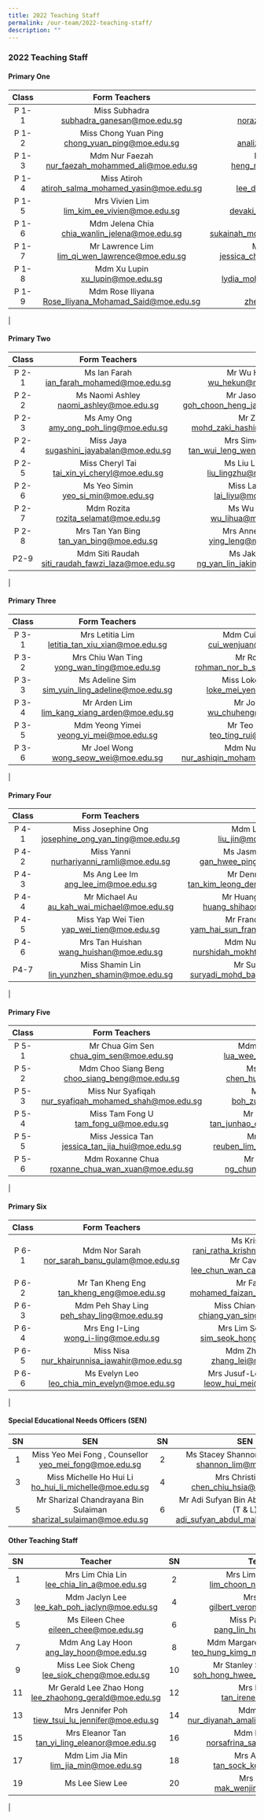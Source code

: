 ```yaml
---
title: 2022 Teaching Staff
permalink: /our-team/2022-teaching-staff/
description: ""
---
```

### 2022 Teaching Staff

#### Primary One

| Class | Form Teachers   |  |
|:---:|:---:|:---:|
| P 1-1 | Miss Subhadra <br> [subhadra_ganesan@moe.edu.sg](mailto:subhadra_ganesan@moe.edu.sg)  | Miss Norazizah <br>  [norazizah_ajis@moe.edu.sg](mailto:norazizah_ajis@moe.edu.sg)  |
| P 1-2 | Miss Chong Yuan Ping<br>  [chong_yuan_ping@moe.edu.sg](mailto:chong_yuan_ping@moe.edu.sg)  | Mdm Analiza <br>  [analiza_suboh@moe.edu.sg](mailto:analiza_suboh@moe.edu.sg)  |
| P 1-3 |   Mdm Nur Faezah <br> [nur_faezah_mohammed_ali@moe.edu.sg](mailto:nur_faezah_mohammed_ali@moe.edu.sg)  | Mdm Audrey Heng <br> [heng_ming_hwee@moe.edu.sg](mailto:heng_ming_hwee@moe.edu.sg)   |
| P 1-4 | Miss Atiroh<br>  [atiroh_salma_mohamed_yasin@moe.edu.sg](mailto:atiroh_salma_mohamed_yasin@moe.edu.sg)  | Mr Alvin Lee <br>[lee_dong_alvin@moe.edu.sg](mailto:lee_dong_alvin@moe.edu.sg)  |
| P 1-5 |   Mrs Vivien Lim <br> [lim_kim_ee_vivien@moe.edu.sg](mailto:lim_kim_ee_vivien@moe.edu.sg)  |   Miss Devaki <br> [devaki_vindinnada@moe.edu.sg](mailto:devaki_vindinnada@moe.edu.sg)  |
|  P 1-6  | Mdm Jelena Chia <br> [chia_wanlin_jelena@moe.edu.sg](mailto:chia_wanlin_jelena@moe.edu.sg)  | Ms Sukainah <br> [sukainah_mohamed_mohsen@moe.edu.sg](mailto:sukainah_mohamed_mohsen@moe.edu.sg)  |
|  P 1-7  | Mr Lawrence Lim <br> [lim_qi_wen_lawrence@moe.edu.sg](mailto:lim_qi_wen_lawrence@moe.edu.sg) | Miss Jessica Cheah <br>[jessica_cheah_jeay_sye@moe.edu.sg](mailto:jessica_cheah_jeay_sye@moe.edu.sg)   |
| P 1-8 | Mdm Xu Lupin <br> [xu_lupin@moe.edu.sg](mailto:xu_lupin@moe.edu.sg)   | Mdm Lydia <br> [lydia_mohamed_yacob@moe.edu.sg](mailto:lydia_mohamed_yacob@moe.edu.sg)  |
| P 1-9 | Mdm Rose Iliyana <br> [Rose_Iliyana_Mohamad_Said@moe.edu.sg](mailto:Rose_Iliyana_Mohamad_Said@moe.edu.sg)   |  Mdm Zheng Hui <br> [zheng_hui@moe.edu.sg](mailto:zheng_hui@moe.edu.sg)  |
|

#### Primary Two

| Class | Form Teachers  |  |
|:---:|:---:|:---:|
| P 2-1 | Ms Ian Farah <br> [ian_farah_mohamed@moe.edu.sg](mailto:ian_farah_mohamed@moe.edu.sg)  | Mr Wu Hekun <br> [wu_hekun@moe.edu.sg](mailto:wu_hekun@moe.edu.sg)  |
| P 2-2 | Ms Naomi Ashley <br> [naomi_ashley@moe.edu.sg](mailto:naomi_ashley@moe.edu.sg)  | Mr Jason Goh <br> [ goh_choon_heng_jason@moe.edu.sg](mailto:goh_choon_heng_jason@moe.edu.sg)    |
| P 2-3 |   Ms Amy Ong <br>  [amy_ong_poh_ling@moe.edu.sg](mailto:amy_ong_poh_ling@moe.edu.sg)  | Mr Zaki<br> [mohd_zaki_hashim@moe.edu.sg](mailto:mohd_zaki_hashim@moe.edu.sg)  |
| P 2-4 | Miss Jaya <br> [sugashini_jayabalan@moe.edu.sg](mailto:sugashini_jayabalan@moe.edu.sg)   | Mrs Simon Foo <br>  [tan_wui_leng_wendy@moe.edu.sg](mailto:tan_wui_leng_wendy@moe.edu.sg)  |
| P 2-5 | Miss Cheryl Tai <br> [tai_xin_yi_cheryl@moe.edu.sg](mailto:tai_xin_yi_cheryl@moe.edu.sg) | Ms Liu Lingzhu  <br> [liu_lingzhu@moe.edu.sg](mailto:liu_lingzhu@moe.edu.sg)  |
| P 2-6  |  Ms Yeo Simin <br>  [yeo_si_min@moe.edu.sg](mailto:yeo_si_min@moe.edu.sg) | Miss Lai Liyu <br>  [lai_liyu@moe.edu.sg](mailto:lai_liyu@moe.edu.sg)  |
| P 2-7 | Mdm Rozita<br>  [rozita_selamat@moe.edu.sg](mailto:rozita_selamat@moe.edu.sg)   | Ms Wu Lihua  <br> [wu_lihua@moe.edu.sg](mailto:wu_lihua@moe.edu.sg)  |
| P 2-8 | Mrs Tan Yan Bing <br> [tan_yan_bing@moe.edu.sg](mailto:tan_yan_bing@moe.edu.sg)   | Mrs Anne Wong  <br> [ying_leng@moe.edu.sg](mailto:ying_leng@moe.edu.sg)  |
| P2-9  | Mdm Siti Raudah<br>  [siti_raudah_fawzi_laza@moe.edu.sg](mailto:siti_raudah_fawzi_laza@moe.edu.sg) |   Ms Jakin Ng   <br>[ng_yan_lin_jakin@moe.edu.sg](mailto:ng_yan_lin_jakin@moe.edu.sg) |
|

#### Primary Three

| Class | Form Teachers  |  |
|:---:|:---:|:---:|
| P 3-1  | Mrs Letitia Lim <br> [letitia_tan_xiu_xian@moe.edu.sg](mailto:letitia_tan_xiu_xian@moe.edu.sg)  | Mdm Cui Wenjuan <br> [cui_wenjuan@moe.edu.sg](mailto:cui_wenjuan@moe.edu.sg) |
| P 3-2 | Mrs Chiu Wan Ting <br> [yong_wan_ting@moe.edu.sg](mailto:yong_wan_ting@moe.edu.sg) | Mr Rohman <br> [rohman_nor_b_suib@moe.edu.sg](mailto:rohman_nor_b_suib@moe.edu.sg) |
| P 3-3 | Ms Adeline Sim <br> [sim_yuin_ling_adeline@moe.edu.sg](mailto:sim_yuin_ling_adeline@moe.edu.sg)   | Miss Loke Mei Yen <br>  [loke_mei_yen@moe.edu.sg](mailto:loke_mei_yen@moe.edu.sg)    |
| P 3-4 | Mr Arden Lim <br> [lim_kang_xiang_arden@moe.edu.sg](mailto:lim_kang_xiang_arden@moe.edu.sg) | Mr John Wu <br> [wu_chuheng@moe.edu.sg](mailto:wu_chuheng@moe.edu.sg) |
| P 3-5 | Mdm Yeong Yimei <br> [yeong_yi_mei@moe.edu.sg](mailto:yeong_yi_mei@moe.edu.sg) | Mr Teo Ting Rui <br> [teo_ting_rui@moe.edu.sg](mailto:teo_ting_rui@moe.edu.sg) |
| P 3-6 | Mr Joel Wong <br> [wong_seow_wei@moe.edu.sg](mailto:wong_seow_wei@moe.edu.sg)   | Mdm Nur Ashiqin <br>  [nur_ashiqin_mohamed_sall@moe.edu.sg](mailto:nur_ashiqin_mohamed_sall@moe.edu.sg) |
|

#### Primary Four

| Class | Form Teachers  |  |
|:---:|:---:|:---:|
| P 4-1 | Miss Josephine Ong <br> [josephine_ong_yan_ting@moe.edu.sg](mailto:josephine_ong_yan_ting@moe.edu.sg)  | Mdm Liu Jin  <br>[liu_jin@moe.edu.sg](mailto:liu_jin@moe.edu.sg)  |
| P 4-2 | Miss Yanni <br> [nurhariyanni_ramli@moe.edu.sg](mailto:nurhariyanni_ramli@moe.edu.sg)  | Ms Jasmine Gan <br> [gan_hwee_ping@moe.edu.sg](mailto:gan_hwee_ping@moe.edu.sg)  |
| P 4-3 |  Ms Ang Lee Im <br> [ang_lee_im@moe.edu.sg](mailto:ang_lee_im@moe.edu.sg)  |  Mr Dennis Tan <br> [tan_kim_leong_dennis@moe.edu.sg](mailto:tan_kim_leong_dennis@moe.edu.sg)  |
|  P 4-4 | Mr Michael Au <br> [au_kah_wai_michael@moe.edu.sg](mailto:au_kah_wai_michael@moe.edu.sg) |    Mr Huang Shihao <br> [huang_shihao@moe.edu.sg](mailto:huang_shihao@moe.edu.sg)  |
|  P 4-5  | Miss Yap Wei Tien <br> [yap_wei_tien@moe.edu.sg](mailto:yap_wei_tien@moe.edu.sg)  | Mr Francis Yam <br> [yam_hai_sun_francis@moe.edu.sg](mailto:yam_hai_sun_francis@moe.edu.sg)  |
| P 4-6 | Mrs Tan Huishan <br> [wang_huishan@moe.edu.sg](mailto:wang_huishan@moe.edu.sg)  | Mdm Nurshidah  <br> [nurshidah_mokhtar@moe.edu.sg](mailto:nurshidah_mokhtar@moe.edu.sg)  |
|  P4-7 | Miss Shamin Lin <br>  [lin_yunzhen_shamin@moe.edu.sg](mailto:lin_yunzhen_shamin@moe.edu.sg) |   Mr Suryadi <br> [suryadi_mohd_bajuri@moe.edu.sg](mailto:suryadi_mohd_bajuri@moe.edu.sg) |
| 

#### Primary Five

| Class | Form Teachers  |  |
|:---:|:---:|:---:|
| P 5-1 | Mr Chua Gim Sen <br>  [chua_gim_sen@moe.edu.sg](mailto:chua_gim_sen@moe.edu.sg)  | Mdm Lua Wee Suan <br> [lua_wee_suan@moe.edu.sg](mailto:lua_wee_suan@moe.edu.sg)  |
| P 5-2 | Mdm Choo Siang Beng <br> [choo_siang_beng@moe.edu.sg](mailto:choo_siang_beng@moe.edu.sg)  | Ms Tan Hui Min <br> [chen_huimin@moe.edu.sg](mailto:chen_huimin@moe.edu.sg)  |
|  P 5-3  | Miss Nur Syafiqah <br>  [nur_syafiqah_mohamed_shah@moe.edu.sg](mailto:nur_syafiqah_mohamed_shah@moe.edu.sg)   | Mr Boh Zuze <br>[boh_zuze@moe.edu.sg](mailto:boh_zuze@moe.edu.sg)   |
|  P 5-4  |   Miss Tam Fong U <br> [tam_fong_u@moe.edu.sg](mailto:tam_fong_u@moe.edu.sg)  | Mr Desmond Tan <br> [tan_junhao_desmond@moe.edu.sg](mailto:tan_junhao_desmond@moe.edu.sg)   |
| P 5-5 | Miss Jessica Tan <br> [jessica_tan_jia_hui@moe.edu.sg](mailto:jessica_tan_jia_hui@moe.edu.sg)   | Mr Reuben Lim <br>   [reuben_lim_sin_hua@moe.edu.sg](mailto:reuben_lim_sin_hua@moe.edu.sg)  |
| P 5-6 |  Mdm Roxanne Chua <br> [roxanne_chua_wan_xuan@moe.edu.sg](mailto:roxanne_chua_wan_xuan@moe.edu.sg)  | Mr Ng Chun Hao <br>  [ng_chun_hao@moe.edu.sg](mailto:ng_chun_hao@moe.edu.sg) |
| 

#### Primary Six

| Class | Form Teachers  |  |
|:---:|:---:|:---:|
| P 6-1 | Mdm Nor Sarah <br>  [nor_sarah_banu_gulam@moe.edu.sg](mailto:nor_sarah_banu_gulam@moe.edu.sg)  | Ms Krishnan <br> [rani_ratha_krishnan@moe.edu.sg](mailto:rani_ratha_krishnan@moe.edu.sg) <br> Mr Cavin Lee <br> [lee_chun_wan_cavin@moe.edu.sg](mailto:lee_chun_wan_cavin@moe.edu.sg)  |
|  P 6-2  | Mr Tan Kheng Eng <br>  [tan_kheng_eng@moe.edu.sg](mailto:tan_kheng_eng@moe.edu.sg)   | Mr Faizan <br> [mohamed_faizan_juli@moe.edu.sg](mailto:mohamed_faizan_juli@moe.edu.sg)  |
| P 6-3 | Mdm Peh Shay Ling <br>  [peh_shay_ling@moe.edu.sg](mailto:peh_shay_ling@moe.edu.sg)  | Miss Chiang Yan Sing <br>[chiang_yan_sing@moe.edu.sg](mailto:chiang_yan_sing@moe.edu.sg)  |
| P 6-4 | Mrs Eng I-Ling <br> [wong_i-ling@moe.edu.sg](mailto:wong_i-ling@moe.edu.sg)  | Mrs Lim Seok Hong <br> [sim_seok_hong@moe.edu.sg](mailto:sim_seok_hong@moe.edu.sg) |
|  P 6-5 | Miss Nisa <br> [nur_khairunnisa_jawahir@moe.edu.sg](mailto:nur_khairunnisa_jawahir@moe.edu.sg)   | Mdm Zhang Lei <br>  [zhang_lei@moe.edu.sg](mailto:zhang_lei@moe.edu.sg)  |
| P 6-6 |   Ms Evelyn Leo <br> [leo_chia_min_evelyn@moe.edu.sg](mailto:leo_chia_min_evelyn@moe.edu.sg)  | Mrs Jusuf-Leow Hui Mei <br>  [leow_hui_mei@moe.edu.sg](mailto:leow_hui_mei@moe.edu.sg) |
|

#### Special Educational Needs Officers (SEN)

| SN | SEN  | SN | SEN |
|:---:|:---:|:---:|:---:|
| 1 | Miss Yeo Mei Fong ,  Counsellor <br> [yeo_mei_fong@moe.edu.sg](mailto:yeo_mei_fong@moe.edu.sg) | 2 | Ms Stacey Shannon Lim Pei Fen  <br> [shannon_lim@moe.edu.sg](mailto:shannon_lim@moe.edu.sg)  |
| 3 | Miss Michelle Ho Hui Li <br>   [ho_hui_li_michelle@moe.edu.sg](mailto:ho_hui_li_michelle@moe.edu.sg)  | 4 | Mrs Christine Er  <br> [chen_chiu_hsia@moe.edu.sg](mailto:chen_chiu_hsia@moe.edu.sg)  |
| 5 | Mr Sharizal Chandrayana Bin Sulaiman <br> [sharizal_sulaiman@moe.edu.sg](mailto:sharizal_sulaiman@moe.edu.sg)  | 6 | Mr Adi Sufyan Bin Abdul Malik, AED (T & L) <br>  [adi_sufyan_abdul_malik@moe.edu.sg](mailto:adi_sufyan_abdul_malik@moe.edu.sg) |

#### Other Teaching Staff

| SN | Teacher  | SN  | Teacher |
|:---:|:---:|:---:|:---:|
| 1 | Mrs Lim Chia Lin <br>  [lee_chia_lin_a@moe.edu.sg](mailto:lee_chia_lin_a@moe.edu.sg)  | 2 | Mrs Lim Choon Num <br> [lim_choon_num@moe.edu.sg](mailto:lim_choon_num@moe.edu.sg)  |
|  3 | Mdm Jaclyn Lee <br>  [lee_kah_poh_jaclyn@moe.edu.sg](mailto:lee_kah_poh_jaclyn@moe.edu.sg)   |  4 | Mrs Gilbert <br> [gilbert_veronica@moe.edu.sg](mailto:gilbert_veronica@moe.edu.sg)  |
| 5 | Ms Eileen Chee <br> [eileen_chee@moe.edu.sg](mailto:eileen_chee@moe.edu.sg)  | 6 | Miss Pang Lin Hua <br> [pang_lin_hua@moe.edu.sg](mailto:pang_lin_hua@moe.edu.sg)  |
| 7 | Mdm Ang Lay Hoon <br> [ang_lay_hoon@moe.edu.sg](mailto:ang_lay_hoon@moe.edu.sg)   |  8 |  Mdm Margaret Teo Hung Kimg <br> [teo_hung_kimg_margaret@moe.edu.sg](mailto:teo_hung_kimg_margaret@moe.edu.sg)  |
| 9  | Miss Lee Siok Cheng <br> [lee_siok_cheng@moe.edu.sg](mailto:lee_siok_cheng@moe.edu.sg)  |  10 | Mr Stanley Soh Hong Hwee <br> [soh_hong_hwee_stanley@moe.edu.sg](mailto:soh_hong_hwee_stanley@moe.edu.sg)   |
| 11  | Mr Gerald Lee Zhao Hong <br> [lee_zhaohong_gerald@moe.edu.sg](mailto:lee_zhaohong_gerald@moe.edu.sg)  | 12 | Mrs Irene Tan <br>  [tan_irene@moe.edu.sg](mailto:tan_irene@moe.edu.sg) |
| 13 | Mrs Jennifer Poh <br> [tiew_tsui_lu_jennifer@moe.edu.sg](mailto:tiew_tsui_lu_jennifer@moe.edu.sg)  | 14  | Mdm Diyanah <br> [nur_diyanah_amalina_abdul@moe.edu.sg](mailto:nur_diyanah_amalina_abdul@moe.edu.sg)  |
|  15 | Mrs Eleanor Tan <br> [tan_yi_ling_eleanor@moe.edu.sg](mailto:tan_yi_ling_eleanor@moe.edu.sg)  |  16 | Mdm Norsafrina <br> [norsafrina_sapari@moe.edu.sg](mailto:norsafrina_sapari@moe.edu.sg) |
|  17 | Mdm Lim Jia Min <br> [lim_jia_min@moe.edu.sg](mailto:lim_jia_min@moe.edu.sg) |  18 | Mrs Ashley Mak <br> [tan_sock_kee@moe.edu.sg](mailto:tan_sock_kee@moe.edu.sg)   |
|  19  | Ms Lee Siew Lee   |  20 | Mrs Kelly Lim <br> [mak_wenjing@moe.edu.sg](mailto:mak_wenjing@moe.edu.sg)   |
|